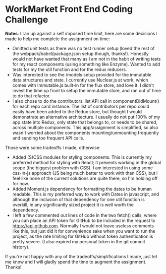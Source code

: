 # WorkMarket Front End Coding Challenge

**Notes**:
I ran up against a self imposed time limit, here are some decisions I made to help me complete the assignment on time:
- Omitted unit tests as there was no test runner setup (loved the rest of the webpack/babel/package.json setup though, thanks!). Honestly would not have wanted that many as I am not in the habit of writing tests for my react components (using something like Enzyme). Wanted to add tests for my the util function and for the redux reducers.
- Was interested to see the /models setup provided for the immutable data structures and state. I currently use Nuclear.js at work, which comes with Immutable.js built-in for the flux store, and love it. I didn't invest the time up front to setup the immutable store, and ran out of time to do that refactor.
- I also chose to do the contributors_list API call in componentDidMount() for each repo card instance. The list of contributors per repo could easily have been added to the Redux store, but thought I would demonstrate an alternative architecture. I usually do not put 100% of my app state into Redux, only state that belongs to, or needs to be shared, across multiple components. This app/assignment is simplified, so also wasn't worried about the components mounting/unmounting frequently and sending too frequent API calls.

Those were some tradeoffs I made, otherwise:
- Added (S)CSS modules for styling components. This is currently my preferred method for styling with React; it prevents working in the global scope (the biggest problem with CSS). I am interested in using some css-in-js approach (JS being much better to work with than CSS), but I feel like none of the current solutions are quite there, so I'm holding off for now.
- Added Moment.js dependency for formatting the dates to be human readable. This is my preferred way to work with Dates in javascript, and although the inclusion of that dependency for one util function is overkill, in any significantly sized project it is well worth the dependency.
- I left a few commented out lines of code in the two fetch() calls, where you can place an API token for GitHub to be included in the request to https://api.github.com. Normally I would not leave useless comments like this, but just did it for convenience sake when you want to run the project, as the rate limiting for GitHub without token authentication is pretty severe. (I also expired my personal token in the git commit history).


If you're not happy with any of the tradeoffs/simplifications I made, just let me know and I will gladly spend the time to augment the assignment. Thanks!
